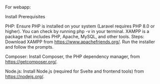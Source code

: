For webapp:

Install Prerequisites

PHP: Ensure PHP is installed on your system (Laravel requires PHP 8.0 or higher). You can check by running php -v in your terminal.
XAMPP is a package that includes PHP, Apache, MySQL, and other tools.
Steps:
Download XAMPP from https://www.apachefriends.org/.
Run the installer and follow the prompts.

Composer: Install Composer, the PHP dependency manager, from https://getcomposer.org/.

Node.js: Install Node.js (required for Svelte and frontend tools) from https://nodejs.org/.
